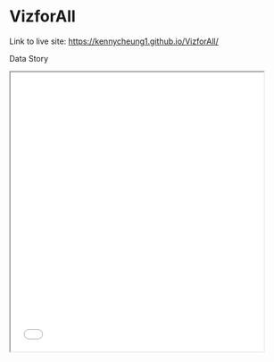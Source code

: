# VizforAll

Link to live site: https://kennycheung1.github.io/VizforAll/

Data Story
<iframe src=”https://public.tableau.com/views/OccupExpDataViz2PresentationMode/Dashboard1? :showVizHome=no&:embed=true” width="90%" height="500"></iframe>
